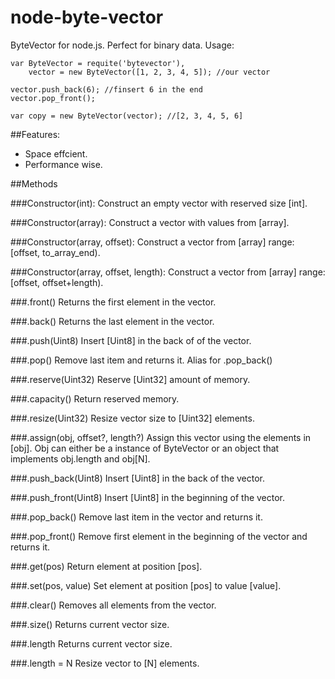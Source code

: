 node-byte-vector
================

ByteVector for node.js. Perfect for binary data. Usage:

    var ByteVector = requite('bytevector'),
        vector = new ByteVector([1, 2, 3, 4, 5]); //our vector

    vector.push_back(6); //finsert 6 in the end
    vector.pop_front(); 
 
    var copy = new ByteVector(vector); //[2, 3, 4, 5, 6]
  

##Features:

- Space effcient.
- Performance wise.


##Methods

###Constructor(int):
  Construct an empty vector with reserved size [int].

###Constructor(array):
  Construct a vector with values from [array].

###Constructor(array, offset):
  Construct a vector from [array] range: [offset, to_array_end).

###Constructor(array, offset, length):
  Construct a vector from [array] range: [offset, offset+length).

###.front()
  Returns the first element in the vector.

###.back()
  Returns the last element in the vector.

###.push(Uint8)
  Insert [Uint8] in the back of of the vector.

###.pop()
  Remove last item and returns it. Alias for .pop_back()

###.reserve(Uint32)
  Reserve [Uint32] amount of memory.

###.capacity()
  Return reserved memory.

###.resize(Uint32)
  Resize vector size to [Uint32] elements.

###.assign(obj, offset?, length?)
  Assign this vector using the elements in [obj]. Obj can either be a instance of
  ByteVector or an object that implements obj.length and obj[N].

###.push_back(Uint8)
  Insert [Uint8] in the back of the vector.

###.push_front(Uint8)
  Insert [Uint8] in the beginning of the vector.

###.pop_back()
  Remove last item in the vector and returns it.

###.pop_front()
  Remove first element in the beginning of the vector and returns it.

###.get(pos)
  Return element at position [pos].

###.set(pos, value)
  Set element at position [pos] to value [value].

###.clear()
  Removes all elements from the vector.

###.size()
  Returns current vector size.

###.length
  Returns current vector size.

###.length = N
  Resize vector to [N] elements.